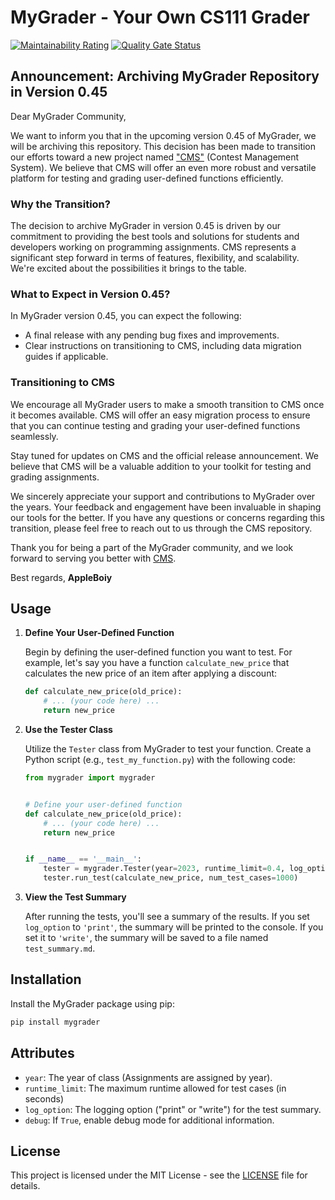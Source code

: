 # MyGrader - Your Own CS111 Grader

[![Maintainability Rating](https://sonarcloud.io/api/project_badges/measure?project=AppleBoiy_my-grader&metric=sqale_rating)](https://sonarcloud.io/summary/new_code?id=AppleBoiy_my-grader) [![Quality Gate Status](https://sonarcloud.io/api/project_badges/measure?project=AppleBoiy_my-grader&metric=alert_status)](https://sonarcloud.io/summary/new_code?id=AppleBoiy_my-grader)

## Announcement: Archiving MyGrader Repository in Version 0.45

Dear MyGrader Community,

We want to inform you that in the upcoming version 0.45 of MyGrader, we will be archiving this repository. This decision has been made to transition our efforts toward a new project named ["CMS"](https://github.com/AppleBoiy/cms) (Contest Management System). We believe that CMS will offer an even more robust and versatile platform for testing and grading user-defined functions efficiently.

### Why the Transition?

The decision to archive MyGrader in version 0.45 is driven by our commitment to providing the best tools and solutions for students and developers working on programming assignments. CMS represents a significant step forward in terms of features, flexibility, and scalability. We're excited about the possibilities it brings to the table.

### What to Expect in Version 0.45?

In MyGrader version 0.45, you can expect the following:

- A final release with any pending bug fixes and improvements.
- Clear instructions on transitioning to CMS, including data migration guides if applicable.

### Transitioning to CMS

We encourage all MyGrader users to make a smooth transition to CMS once it becomes available. CMS will offer an easy migration process to ensure that you can continue testing and grading your user-defined functions seamlessly.

Stay tuned for updates on CMS and the official release announcement. We believe that CMS will be a valuable addition to your toolkit for testing and grading assignments.

We sincerely appreciate your support and contributions to MyGrader over the years. Your feedback and engagement have been invaluable in shaping our tools for the better. If you have any questions or concerns regarding this transition, please feel free to reach out to us through the CMS repository.

Thank you for being a part of the MyGrader community, and we look forward to serving you better with [CMS](https://github.com/AppleBoiy/cms).

Best regards,
**AppleBoiy**

## Usage

1. **Define Your User-Defined Function**

   Begin by defining the user-defined function you want to test. For example, let's say you have a
   function `calculate_new_price` that calculates the new price of an item after applying a discount:
    ```python
    def calculate_new_price(old_price):
        # ... (your code here) ...
        return new_price
    ```

2. **Use the Tester Class**

   Utilize the `Tester` class from MyGrader to test your function. Create a Python script (e.g., `test_my_function.py`)
   with the following code:

    ```python
    from mygrader import mygrader
    
    
    # Define your user-defined function
    def calculate_new_price(old_price):
        # ... (your code here) ...
        return new_price
    
    
    if __name__ == '__main__':
        tester = mygrader.Tester(year=2023, runtime_limit=0.4, log_option="print")
        tester.run_test(calculate_new_price, num_test_cases=1000)
    ```

3. **View the Test Summary**

   After running the tests, you'll see a summary of the results. If you set `log_option` to `'print'`, the summary will
   be
   printed to the console. If you set it to `'write'`, the summary will be saved to a file named `test_summary.md`.

## Installation

Install the MyGrader package using pip:

```bash
pip install mygrader
```

## Attributes

- `year`: The year of class (Assignments are assigned by year).
- `runtime_limit`: The maximum runtime allowed for test cases (in seconds)
- `log_option`: The logging option ("print" or "write") for the test summary.
- `debug`: If `True`, enable debug mode for additional information.

## License

This project is licensed under the MIT License - see the [LICENSE](LICENSE) file for details.
